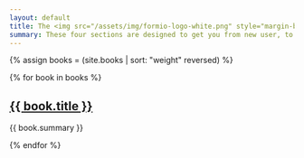 ```yaml
---
layout: default
title: The <img src="/assets/img/formio-logo-white.png" style="margin-bottom:10px" /> help guide.
summary: These four sections are designed to get you from new user, to form.io expert. Let us know if you have any questions not answered on this site.
---
```

{% assign books = (site.books | sort: "weight" reversed) %}
<div class="row">
{% for book in books %}
  <div class="col-md-6">
    <h2><a href="{{ site.baseUrl }}{{ book.url }}{% if book.default-section %}{{ book.default-section }}{% endif %}">{{ book.title }}</a></h2>
    <p>{{ book.summary }}</p>
  </div>
{% endfor %}
</div>
